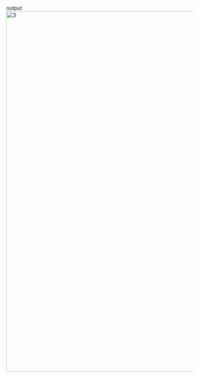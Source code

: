 output
<img width="1916" height="969" alt="3" src="https://github.com/user-attachments/assets/b47e336c-010e-43d9-bf5d-8548e8673bca" />
